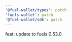```yaml
---
'@fuel-wallet/types': patch
'fuels-wallet': patch
'@fuel-wallet/sdk': patch
---
```


feat: update to fuels 0.53.0
